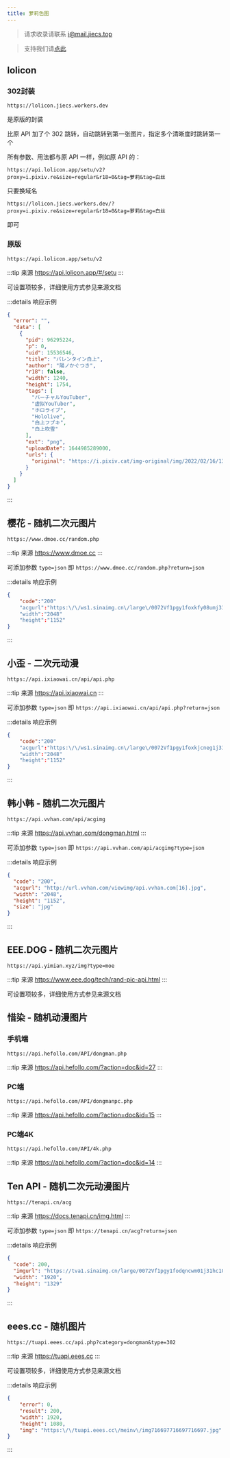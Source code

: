 ```yaml
---
title: 萝莉色图
---
```


> 请求收录请联系 i@mail.jiecs.top

> 支持我们请[点此](/donate.html)

## lolicon <Badge text="可设置R18" type="warning"/>

### 302封装 <Badge text="自建" /><Badge text="只支持302" />

```
https://lolicon.jiecs.workers.dev
```

是原版的封装

比原 API 加了个 302 跳转，自动跳转到第一张图片，指定多个清晰度时跳转第一个

所有参数、用法都与原 API 一样，例如原 API 的：

`https://api.lolicon.app/setu/v2?proxy=i.pixiv.re&size=regular&r18=0&tag=萝莉&tag=白丝`

只要换域名

`https://lolicon.jiecs.workers.dev/?proxy=i.pixiv.re&size=regular&r18=0&tag=萝莉&tag=白丝`

即可

### 原版 <Badge text="只支持JSON" />

```
https://api.lolicon.app/setu/v2
```

:::tip 来源
<https://api.lolicon.app/#/setu>
:::

可设置项较多，详细使用方式参见来源文档

:::details 响应示例
```json
{
  "error": "",
  "data": [
    {
      "pid": 96295224,
      "p": 0,
      "uid": 15536546,
      "title": "バレンタイン白上",
      "author": "陽ノかぐつき",
      "r18": false,
      "width": 1240,
      "height": 1754,
      "tags": [
        "バーチャルYouTuber",
        "虚拟YouTuber",
        "ホロライブ",
        "Hololive",
        "白上フブキ",
        "白上吹雪"
      ],
      "ext": "png",
      "uploadDate": 1644985289000,
      "urls": {
        "original": "https://i.pixiv.cat/img-original/img/2022/02/16/13/21/29/96295224_p0.png"
      }
    }
  ]
}
```
:::


## 樱花 - 随机二次元图片

```
https://www.dmoe.cc/random.php
```

:::tip 来源
<https://www.dmoe.cc>
:::

可添加参数 `type=json` 即 `https://www.dmoe.cc/random.php?return=json`

:::details 响应示例
```json
{
    "code":"200"
    "acgurl":"https:\/\/ws1.sinaimg.cn\/large\/0072Vf1pgy1foxkfy08umj31kw0w0nng.jpg"
    "width":"2048"
    "height":"1152"
}
```
:::

## 小歪 - 二次元动漫

```
https://api.ixiaowai.cn/api/api.php
```

:::tip 来源
<https://api.ixiaowai.cn>
:::

可添加参数 `type=json` 即 `https://api.ixiaowai.cn/api/api.php?return=json`

:::details 响应示例
```json
{
    "code":"200"
    "acgurl":"https:\/\/ws1.sinaimg.cn\/large\/0072Vf1pgy1foxkjcneg1j31kw0w0hbs.jpg"
    "width":"2048"
    "height":"1152"
}
```
:::

## 韩小韩 - 随机二次元图片

```
https://api.vvhan.com/api/acgimg
```

:::tip 来源
<https://api.vvhan.com/dongman.html>
:::

可添加参数 `type=json` 即 `https://api.vvhan.com/api/acgimg?type=json`

:::details 响应示例
```json
{
  "code": "200",
  "acgurl": "http://url.vvhan.com/viewimg/api.vvhan.com[16].jpg",
  "width": "2048",
  "height": "1152",
  "size": "jpg"
}
```
:::

## EEE.DOG - 随机二次元图片 <Badge text="只支持302" /><Badge text="可设置R18" type="warning"/>

```
https://api.yimian.xyz/img?type=moe
```

:::tip 来源
<https://www.eee.dog/tech/rand-pic-api.html>
:::

可设置项较多，详细使用方式参见来源文档

## 惜染 - 随机动漫图片 <Badge text="只支持302" />

### 手机端

```
https://api.hefollo.com/API/dongman.php
```

:::tip 来源
<https://api.hefollo.com/?action=doc&id=27>
:::

### PC端

```
https://api.hefollo.com/API/dongmanpc.php
```

:::tip 来源
<https://api.hefollo.com/?action=doc&id=15>
:::

### PC端4K

```
https://api.hefollo.com/API/4k.php
```

:::tip 来源
<https://api.hefollo.com/?action=doc&id=14>
:::

## Ten API - 随机二次元动漫图片

```
https://tenapi.cn/acg
```

:::tip 来源
<https://docs.tenapi.cn/img.html>
:::

可添加参数 `type=json` 即 `https://tenapi.cn/acg?return=json`

:::details 响应示例
```json
{
  "code": 200,
  "imgurl": "https://tva1.sinaimg.cn/large/0072Vf1pgy1fodqncwm01j31hc10xb29.jpg",
  "width": "1920",
  "height": "1329"
}
```
:::

## eees.cc - 随机图片

```
https://tuapi.eees.cc/api.php?category=dongman&type=302
```

:::tip 来源
<https://tuapi.eees.cc>
:::

可设置项较多，详细使用方式参见来源文档

:::details 响应示例
```json
{
    "error": 0,
    "result": 200,
    "width": 1920,
    "height": 1080,
    "img": "https:\/\/tuapi.eees.cc\/meinv\/img716697716697716697.jpg"
}
```
:::
